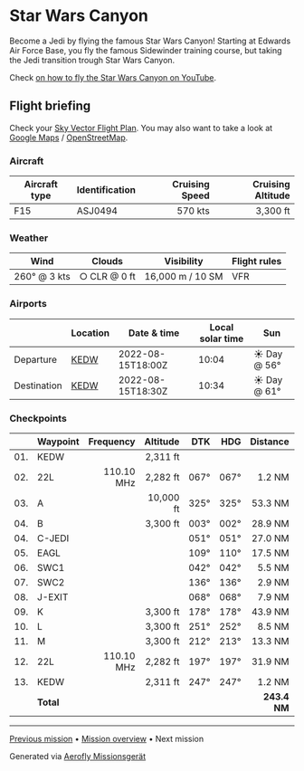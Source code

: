 # Star Wars Canyon

Become a Jedi by flying the famous Star Wars Canyon! Starting at Edwards Air Force Base, you fly the famous Sidewinder training course, but taking the Jedi transition trough Star Wars Canyon.

Check [on how to fly the Star Wars Canyon on YouTube](https://www.youtube.com/watch?v=2_L357HY7MQ).

## Flight briefing

Check your [Sky Vector Flight Plan](https://skyvector.com/?ll=34.908089,-117.885528&chart=301&zoom=3&fpl=N0570A000%20KEDW%203539N11829W%203608N11827W%203625N11801W%203619N11741W%203623N11736W%203621N11734W%203624N11724W%203539N11722W%203537N11732W%203525N11740W%20KEDW). You may also want to take a look at [Google Maps](https://www.google.com/maps/@?api=1&map_action=map&center=35.662378,-117.92500000000001&zoom=7&basemap=terrain) / [OpenStreetMap](https://www.openstreetmap.org/#map=7/35.662378/-117.92500000000001).

### Aircraft

| Aircraft type | Identification | Cruising Speed | Cruising Altitude |
| ------------- | -------------- | -------------: | ----------------: |
| F15           | ASJ0494        |        570 kts |          3,300 ft |

### Weather

| Wind         | Clouds       | Visibility       | Flight rules |
| ------------ | ------------ | ---------------- | ------------ |
| 260° @ 3 kts | ○ CLR @ 0 ft | 16,000 m / 10 SM | VFR          |

### Airports

|             | Location                                   | Date & time       | Local solar time | Sun         |
| ----------- | ------------------------------------------ | ----------------- | ---------------- | ----------- |
| Departure   | [KEDW](https://www.pilotnav.com/airport/KEDW) | 2022-08-15T18:00Z | 10:04            | ☀ Day @ 56° |
| Destination | [KEDW](https://www.pilotnav.com/airport/KEDW) | 2022-08-15T18:30Z | 10:34            | ☀ Day @ 61° |

### Checkpoints

|     | Waypoint  |  Frequency |  Altitude |  DTK |  HDG |     Distance |       ETE |
| :-: | --------- | ---------: | --------: | ---: | ---: | -----------: | --------: |
| 01. | KEDW      |            |  2,311 ft |      |      |              |           |
| 02. | 22L       | 110.10 MHz |  2,282 ft | 067° | 067° |       1.2 NM |     02:29 |
| 03. | A         |            | 10,000 ft | 325° | 325° |      53.3 NM |     05:38 |
| 04. | B         |            |  3,300 ft | 003° | 002° |      28.9 NM |     03:03 |
| 04. | C-JEDI    |            |           | 051° | 051° |      27.0 NM |     02:50 |
| 05. | EAGL      |            |           | 109° | 110° |      17.5 NM |     01:50 |
| 06. | SWC1      |            |           | 042° | 042° |       5.5 NM |     00:35 |
| 07. | SWC2      |            |           | 136° | 136° |       2.9 NM |     00:19 |
| 08. | J-EXIT    |            |           | 068° | 068° |       7.9 NM |     00:50 |
| 09. | K         |            |  3,300 ft | 178° | 178° |      43.9 NM |     04:38 |
| 10. | L         |            |  3,300 ft | 251° | 252° |       8.5 NM |     00:55 |
| 11. | M         |            |  3,300 ft | 212° | 213° |      13.3 NM |     01:25 |
| 12. | 22L       | 110.10 MHz |  2,282 ft | 197° | 197° |      31.9 NM |     03:22 |
| 13. | KEDW      |            |  2,311 ft | 247° | 247° |       1.2 NM |     02:29 |
|     | **Total** |            |           |      |      | **243.4 NM** | **30:26** |

---

[Previous mission](./Sidewinder_Low_Level.md) • [Mission overview](./README.md) • Next mission

Generated via [Aerofly Missionsgerät](https://github.com/fboes/aerofly-missions)
